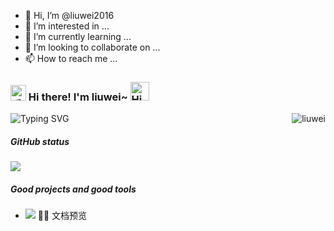- 👋 Hi, I’m @liuwei2016
- 👀 I’m interested in ...
- 🌱 I’m currently learning ...
- 💞️ I’m looking to collaborate on ...
- 📫 How to reach me ...

<!---
liuwei2016/liuwei2016 is a ✨ special ✨ repository because its `README.md` (this file) appears on your GitHub profile.
You can click the Preview link to take a look at your changes.
--->
<h3>
  <img src="https://media.giphy.com/media/hvRJCLFzcasrR4ia7z/giphy.gif" width="25" alt="手势">
  Hi there! I'm liuwei~ 
  <img src="https://emojis.slackmojis.com/emojis/images/1588866973/8934/hellokittydance.gif?1588866973" alt="Hi" width="30" />
</h3>

<a href="https://github.com/wangrongding">
  <div align="right" >
    <img align="right" src="https://count.getloli.com/get/@:liuwei2016" alt="liuwei" />
  </div>
</a>

![Typing SVG](https://readme-typing-svg.herokuapp.com?font=DynaPuff&size=20&pause=1000&color=9999FF&center=true&vCenter=true&width=500&height=22&lines=A+passionate+web+developer+based+in+ChangSha.++%F0%9F%91%8B)

##### GitHub status

![](https://activity-graph.herokuapp.com/graph?username=liuwei2016&theme=github)

 

##### Good projects and good tools 


-  [![](https://github.com/liuwei2016/file-viewer)](https://github.com/liuwei2016/file-viewer) 🌱🌱 文档预览
